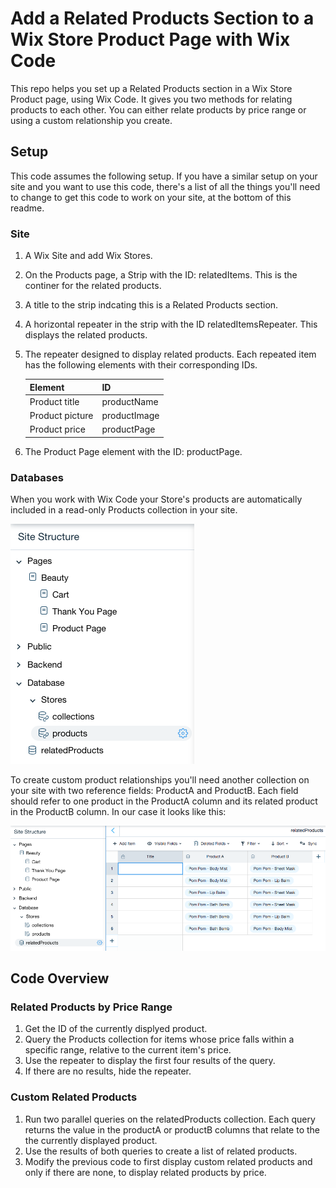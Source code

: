 # Add a Related Products Section to a Wix Store Product Page with Wix Code
This repo helps you set up a Related Products section in a Wix Store Product page, using Wix Code. It gives you two methods for relating products to each other. You can either relate products by price range or using a custom relationship you create.
## Setup
This code assumes the following setup. If you have a similar setup on your site and you want to use this code, there's a list of all the things you'll need to change to get this code to work on your site, at the bottom of this readme.
### Site
1. A Wix Site and add Wix Stores.
2. On the Products page, a Strip with the ID:  relatedItems. This is the continer for the related products.
3. A title to the strip indcating this is a Related Products section.
4. A horizontal repeater in the strip with the ID relatedItemsRepeater. This displays the related products. 
5. The repeater designed to display related products. Each repeated item has the following elements with their corresponding IDs.

   |Element|ID|
   |-------|--|
   |Product title| productName|
   |Product picture| productImage|
   |Product price| productPage|
6. The Product Page element with the ID: productPage.

### Databases
When you work with Wix Code your Store's products are automatically included in a read-only Products collection in your site.

![Product collection](https://github.com/jeffreya/wix-code/blob/master/related_products_DB.png)

To create custom product relationships you'll need another collection on your site with two reference fields: ProductA and ProductB. Each field should refer to one product in the ProductA column and its related product in the ProductB column. In our case it looks like this: 

![relatedProducts collection](https://github.com/jeffreya/wix-code/blob/master/related_products_related.png)

## Code Overview
### Related Products by Price Range
1. Get the ID of the currently displyed product.
2. Query the Products collection for items whose price falls within a specific range, relative to the current item's price.
3. Use the repeater to display the first four results of the query.
4. If there are no results, hide the repeater.

### Custom Related Products
1. Run two parallel queries on the relatedProducts collection. Each query returns the value in the productA or productB columns that relate to the the currently displayed product.
2. Use the results of both queries to create a list of related products.
3. Modify the previous code to first display custom related products and only if there are none, to display related products by price. 
